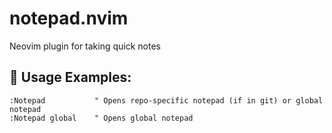 # notepad.nvim

Neovim plugin for taking quick notes

## 📝 Usage Examples:

```vim
:Notepad           " Opens repo-specific notepad (if in git) or global notepad
:Notepad global    " Opens global notepad

```
